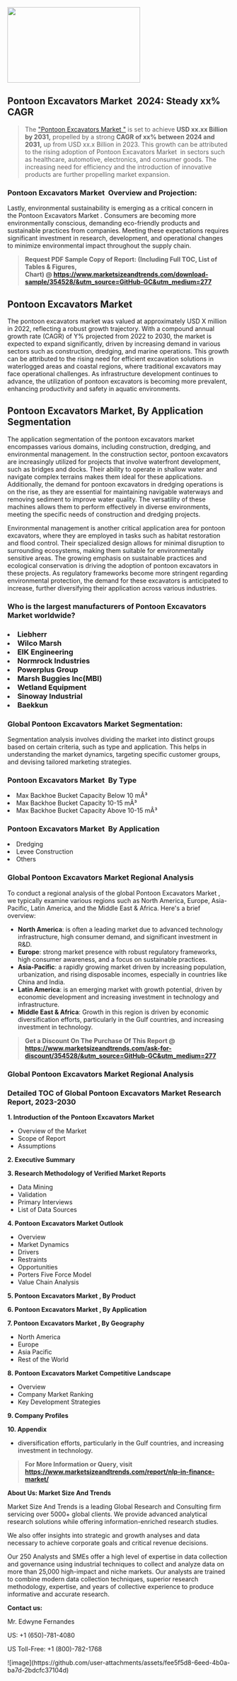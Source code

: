 <p><img class="alignnone size-medium wp-image-20088" src="https://ffe5etoiles.com/wp-content/uploads/2024/12/MST1-300x171.png" alt="" width="300" height="171" /></p><h2 id="ember46" class="ember-view reader-text-block__heading-2">Pontoon Excavators Market &nbsp;2024: Steady&nbsp;xx% CAGR</h2><blockquote id="ember47" class="ember-view reader-text-block__blockquote">The&nbsp;<a class="app-aware-link " href="https://www.marketsizeandtrends.com/download-sample/354528/&utm_source=GitHub-GC&utm_medium=277" target="_blank" data-test-app-aware-link="">"Pontoon Excavators Market "</a>&nbsp;is set to achieve&nbsp;<strong>USD&nbsp;xx.xx&nbsp;Billion by 2031,</strong>&nbsp;propelled by a strong&nbsp;<strong>CAGR of&nbsp;xx% between 2024 and 2031,</strong>&nbsp;up from USD xx.x Billion in 2023. This growth can be attributed to the rising adoption of&nbsp;Pontoon Excavators Market &nbsp;in sectors such as healthcare, automotive, electronics, and consumer goods. The increasing need for efficiency and the introduction of innovative products are further propelling market expansion.</blockquote><h3 id="ember48" class="ember-view reader-text-block__heading-3">Pontoon Excavators Market &nbsp;Overview and Projection:</h3><p id="ember49" class="ember-view reader-text-block__paragraph">Lastly, environmental sustainability is emerging as a critical concern in the&nbsp;Pontoon Excavators Market . Consumers are becoming more environmentally conscious, demanding eco-friendly products and sustainable practices from companies. Meeting these expectations requires significant investment in research, development, and operational changes to minimize environmental impact throughout the supply chain.</p><blockquote id="ember50" class="ember-view reader-text-block__blockquote"><strong>Request PDF Sample Copy of Report: (Including Full TOC, List of Tables &amp; Figures, Chart)&nbsp;@&nbsp;<strong><a href="https://www.marketsizeandtrends.com/download-sample/354528/&utm_source=GitHub-GC&utm_medium=277" target="_blank">https://www.marketsizeandtrends.com/download-sample/354528/&utm_source=GitHub-GC&utm_medium=277</a></strong></strong></blockquote><h3 class=""> <h2>Pontoon Excavators Market</h2><p>The pontoon excavators market was valued at approximately USD X million in 2022, reflecting a robust growth trajectory. With a compound annual growth rate (CAGR) of Y% projected from 2022 to 2030, the market is expected to expand significantly, driven by increasing demand in various sectors such as construction, dredging, and marine operations. This growth can be attributed to the rising need for efficient excavation solutions in waterlogged areas and coastal regions, where traditional excavators may face operational challenges. As infrastructure development continues to advance, the utilization of pontoon excavators is becoming more prevalent, enhancing productivity and safety in aquatic environments.</p><h2>Pontoon Excavators Market, By Application Segmentation</h2><p>The application segmentation of the pontoon excavators market encompasses various domains, including construction, dredging, and environmental management. In the construction sector, pontoon excavators are increasingly utilized for projects that involve waterfront development, such as bridges and docks. Their ability to operate in shallow water and navigate complex terrains makes them ideal for these applications. Additionally, the demand for pontoon excavators in dredging operations is on the rise, as they are essential for maintaining navigable waterways and removing sediment to improve water quality. The versatility of these machines allows them to perform effectively in diverse environments, meeting the specific needs of construction and dredging projects.</p><p>Environmental management is another critical application area for pontoon excavators, where they are employed in tasks such as habitat restoration and flood control. Their specialized design allows for minimal disruption to surrounding ecosystems, making them suitable for environmentally sensitive areas. The growing emphasis on sustainable practices and ecological conservation is driving the adoption of pontoon excavators in these projects. As regulatory frameworks become more stringent regarding environmental protection, the demand for these excavators is anticipated to increase, further diversifying their application across various industries.</p></h3><h3 id="" class="">Who is the largest manufacturers of&nbsp;Pontoon Excavators Market  worldwide?</h3><h3 class=""></Li><Li>Liebherr</Li><Li> Wilco Marsh</Li><Li> EIK Engineering</Li><Li> Normrock Industries</Li><Li> Powerplus Group</Li><Li> Marsh Buggies Inc(MBI)</Li><Li> Wetland Equipment</Li><Li> Sinoway Industrial</Li><Li> Baekkun</h3><h3 id="ember53" class="ember-view reader-text-block__heading-3">Global&nbsp;Pontoon Excavators Market  Segmentation:</h3><p id="ember54" class="ember-view reader-text-block__paragraph">Segmentation analysis involves dividing the market into distinct groups based on certain criteria, such as type and application. This helps in understanding the market dynamics, targeting specific customer groups, and devising tailored marketing strategies.</p><h3 id="" class="">Pontoon Excavators Market &nbsp;By Type</h3><p></Li><Li>Max Backhoe Bucket Capacity Below 10 mÂ³</Li><Li> Max Backhoe Bucket Capacity 10-15 mÂ³</Li><Li> Max Backhoe Bucket Capacity Above 10-15 mÂ³</p><h3 id="" class="">Pontoon Excavators Market &nbsp;By Application</h3><p class=""></Li><Li>Dredging</Li><Li> Levee Construction</Li><Li> Others</p><h3 id="ember62" class="ember-view reader-text-block__heading-3">Global Pontoon Excavators Market  Regional Analysis</h3><p id="ember63" class="ember-view reader-text-block__paragraph">To conduct a regional analysis of the global Pontoon Excavators Market , we typically examine various regions such as North America, Europe, Asia-Pacific, Latin America, and the Middle East &amp; Africa. Here's a brief overview:</p><ul><li><strong>North America</strong>: is often a leading market due to advanced technology infrastructure, high consumer demand, and significant investment in R&amp;D.</li><li><strong>Europe</strong>: strong market presence with robust regulatory frameworks, high consumer awareness, and a focus on sustainable practices.</li><li><strong>Asia-Pacific</strong>: a rapidly growing market driven by increasing population, urbanization, and rising disposable incomes, especially in countries like China and India.</li><li><strong>Latin America</strong>: is an emerging market with growth potential, driven by economic development and increasing investment in technology and infrastructure.</li><li><strong>Middle East &amp; Africa</strong>: Growth in this region is driven by economic diversification efforts, particularly in the Gulf countries, and increasing investment in technology.</li></ul><blockquote id="ember61" class="ember-view reader-text-block__blockquote"><strong>Get a Discount On The Purchase Of This Report @ <strong><a href="https://html-cleaner.com/" target="">https://www.marketsizeandtrends.com/ask-for-discount/354528/&utm_source=GitHub-GC&utm_medium=277</a></strong></strong></blockquote><h3 id="ember62" class="ember-view reader-text-block__heading-3">Global Pontoon Excavators Market  Regional Analysis</h3><h3 id="" class="">Detailed TOC of Global Pontoon Excavators Market  Research Report, 2023-2030</h3><p id="" class=""><strong>1. Introduction of the Pontoon Excavators Market </strong></p><ul><li>Overview of the Market</li><li>Scope of Report</li><li>Assumptions</li></ul><p id="" class=""><strong>2. Executive Summary</strong></p><p id="" class=""><strong>3. Research Methodology of Verified Market Reports</strong></p><ul><li>Data Mining</li><li>Validation</li><li>Primary Interviews</li><li>List of Data Sources</li></ul><p id="" class=""><strong>4. Pontoon Excavators Market  Outlook</strong></p><ul><li>Overview</li><li>Market Dynamics</li><li>Drivers</li><li>Restraints</li><li>Opportunities</li><li>Porters Five Force Model</li><li>Value Chain Analysis</li></ul><p id="" class=""><strong>5. Pontoon Excavators Market , By Product</strong></p><p id="" class=""><strong>6. Pontoon Excavators Market , By Application</strong></p><p id="" class=""><strong>7. Pontoon Excavators Market , By Geography</strong></p><ul><li>North America</li><li>Europe</li><li>Asia Pacific</li><li>Rest of the World</li></ul><p id="" class=""><strong>8. Pontoon Excavators Market  Competitive Landscape</strong></p><ul><li>Overview</li><li>Company Market Ranking</li><li>Key Development Strategies</li></ul><p id="" class=""><strong>9. Company Profiles</strong></p><p id="" class=""><strong>10. Appendix</strong></p><ul><li>diversification efforts, particularly in the Gulf countries, and increasing investment in technology.</li></ul><blockquote id="ember65" class="ember-view reader-text-block__blockquote"><strong>For More Information or Query, visit <strong><strong><a href="https://html-cleaner.com/" target="">https://www.marketsizeandtrends.com/report/nlp-in-finance-market/</a></strong></strong></strong></blockquote><p id="" class=""><strong>About Us: Market Size And Trends</strong></p><p id="" class="">Market Size And Trends is a leading Global Research and Consulting firm servicing over 5000+ global clients. We provide advanced analytical research solutions while offering information-enriched research studies.</p><p id="" class="">We also offer insights into strategic and growth analyses and data necessary to achieve corporate goals and critical revenue decisions.</p><p id="" class="">Our 250 Analysts and SMEs offer a high level of expertise in data collection and governance using industrial techniques to collect and analyze data on more than 25,000 high-impact and niche markets. Our analysts are trained to combine modern data collection techniques, superior research methodology, expertise, and years of collective experience to produce informative and accurate research.</p><p id="" class=""><strong>Contact us:</strong></p><p id="" class="">Mr. Edwyne Fernandes</p><p id="" class="">US: +1 (650)-781-4080</p><p id="" class="">US Toll-Free: +1 (800)-782-1768</p>
![image](https://github.com/user-attachments/assets/fee5f5d8-6eed-4b0a-ba7d-2bdcfc37104d)
